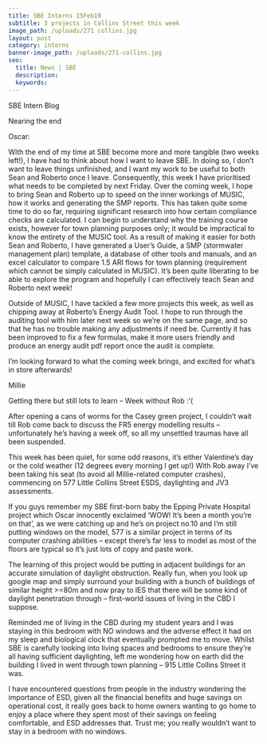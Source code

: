 ```yaml
---
title: SBE Interns 15Feb19
subtitle: 3 projects in Collins Street this week
image_path: /uploads/271 collins.jpg
layout: post
category: interns
banner-image_path: /uploads/271-collins.jpg
seo:
  title: News | SBE
  description:
  keywords:
---
```


SBE Intern Blog

Nearing the end

Oscar:

With the end of my time at SBE become more and more tangible (two weeks left!), I have had to think about how I want to leave SBE. In doing so, I don’t want to leave things unfinished, and I want my work to be useful to both Sean and Roberto once I leave. Consequently, this week I have prioritised what needs to be completed by next Friday. Over the coming week, I hope to bring Sean and Roberto up to speed on the inner workings of MUSIC, how it works and generating the SMP reports. This has taken quite some time to do so far, requiring significant research into how certain compliance checks are calculated. I can begin to understand why the training course exists, however for town planning purposes only; it would be impractical to know the entirety of the MUSIC tool. As a result of making it easier for both Sean and Roberto, I have generated a User’s Guide, a SMP (stormwater management plan) template, a database of other tools and manuals, and an excel calculator to compare 1.5 ARI flows for town planning (requirement which cannot be simply calculated in MUSIC). It’s been quite liberating to be able to explore the program and hopefully I can effectively teach Sean and Roberto next week!

Outside of MUSIC, I have tackled a few more projects this week, as well as chipping away at Roberto’s Energy Audit Tool. I hope to run through the auditing tool with him later next week so we’re on the same page, and so that he has no trouble making any adjustments if need be. Currently it has been improved to fix a few formulas, make it more users friendly and produce an energy audit pdf report once the audit is complete.

I’m looking forward to what the coming week brings, and excited for what’s in store afterwards!

Millie

Getting there but still lots to learn – Week without Rob :’(

After opening a cans of worms for the Casey green project, I couldn’t wait till Rob come back to discuss the FR5 energy modelling results – unfortunately he’s having a week off, so all my unsettled traumas have all been suspended. &nbsp;

This week has been quiet, for some odd reasons, it’s either Valentine’s day or the cold weather (12 degrees every morning I get up!) With Rob away I’ve been taking his seat (to avoid all Millie-related computer crashes), commencing on 577 Little Collins Street ESDS, daylighting and JV3 assessments.

If you guys remember my SBE first-born baby the Epping Private Hospital project which Oscar innocently exclaimed ‘WOW! It’s been a month you’re on that’, as we were catching up and he’s on project no.10 and I’m still putting windows on the model, 577 is a similar project in terms of its computer crashing abilities – except there’s far less to model as most of the floors are typical so it’s just lots of copy and paste work.

The learning of this project would be putting in adjacent buildings for an accurate simulation of daylight obstruction. Really fun, when you look up google map and simply surround your building with a bunch of buildings of similar height &gt;=80m and now pray to IES that there will be some kind of daylight penetration through – first-world issues of living in the CBD I suppose.

Reminded me of living in the CBD during my student years and I was staying in this bedroom with NO windows and the adverse effect it had on my sleep and biological clock that eventually prompted me to move. Whilst SBE is carefully looking into living spaces and bedrooms to ensure they’re all having sufficient daylighting, left me wondering how on earth did the building I lived in went through town planning – 915 Little Collins Street it was.

I have encountered questions from people in the industry wondering the importance of ESD, given all the financial benefits and huge savings on operational cost, it really goes back to home owners wanting to go home to enjoy a place where they spent most of their savings on feeling comfortable, and ESD addresses that. Trust me; you really wouldn’t want to stay in a bedroom with no windows.